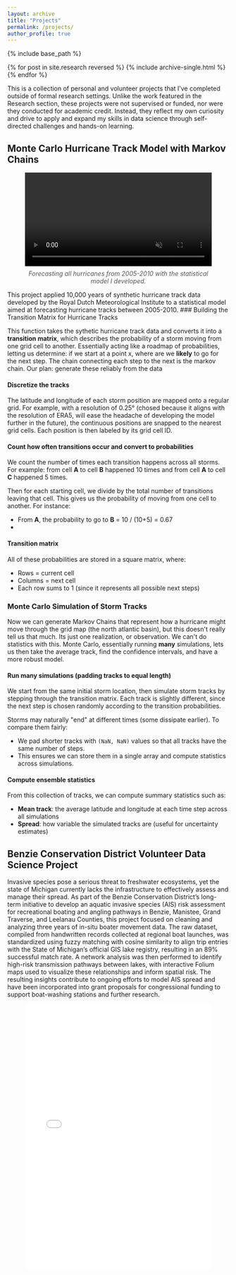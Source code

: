 ```yaml
---
layout: archive
title: "Projects"
permalink: /projects/
author_profile: true
---
```


{% include base_path %}

{% for post in site.research reversed %}
  {% include archive-single.html %}
{% endfor %}

This is a collection of personal and volunteer projects that I’ve completed outside of formal research settings. Unlike the work featured in the Research section, these projects were not supervised or funded, nor were they conducted for academic credit. Instead, they reflect my own curiosity and drive to apply and expand my skills in data science through self-directed challenges and hands-on learning. 

## Monte Carlo Hurricane Track Model with Markov Chains
<figure style="text-align: center;">
  <video controls autoplay muted loop style="width:100%; max-width: 800px;">
    <source src="../files/output.mp4" type="video/mp4">
    Your browser does not support the video tag.
  </video>
  <figcaption style="margin-top: 8px; font-style: italic; color: #555;">
    Forecasting all hurricanes from 2005-2010 with the statistical model I developed. 
  </figcaption>
</figure>
This project applied 10,000 years of synthetic hurricane track data developed by the Royal Dutch Meteorological Institute to a statistical model aimed at forecasting hurricane tracks between 2005-2010. 
### Building the Transition Matrix for Hurricane Tracks

This function takes the sythetic hurricane track data and converts it into a **transition matrix**, which describes the probability of a storm moving from one grid cell to another. Essentially acting like a roadmap of probabilities, letting us determine: if we start at a point x, where are we **likely** to go for the next step. The chain connecting each step to the next is the markov chain. Our plan: generate these reliably from the data

#### Discretize the tracks
The latitude and longitude of each storm position are mapped onto a regular grid. For example, with a resolution of 0.25° (chosed because it aligns with the resolution of ERA5, will ease the headache of developing the model further in the future), the continuous positions are snapped to the nearest grid cells. Each position is then labeled by its grid cell ID. 

#### Count how often transitions occur and convert to probabilities
We count the number of times each transition happens across all storms. For example: from cell **A** to cell **B** happened 10 times and from cell **A** to cell **C** happened 5 times.

Then for each starting cell, we divide by the total number of transitions leaving that cell. This gives us the probability of moving from one cell to another. For instance:
- From **A**, the probability to go to **B** = 10 / (10+5) = 0.67
- 
#### Transition matrix
All of these probabilities are stored in a square matrix, where:
- Rows = current cell
- Columns = next cell
- Each row sums to 1 (since it represents all possible next steps)

### Monte Carlo Simulation of Storm Tracks

Now we can generate Markov Chains that represent how a hurricane might move through the grid map (the north atlantic basin), but this doesn't really tell us that much. Its just one realization, or observation. We can't do statistics with this. Monte Carlo, essentially running **many** simulations, lets us then take the average track, find the confidence intervals, and have a more robust model. 

#### Run many simulations (padding tracks to equal length)
We start from the same initial storm location, then simulate storm tracks by stepping through the transition matrix. Each track is slightly different, since the next step is chosen randomly according to the transition probabilities.

Storms may naturally "end" at different times (some dissipate earlier). To compare them fairly:
- We pad shorter tracks with `(NaN, NaN)` values so that all tracks have the same number of steps.  
- This ensures we can store them in a single array and compute statistics across simulations.

#### Compute ensemble statistics
From this collection of tracks, we can compute summary statistics such as:
- **Mean track**: the average latitude and longitude at each time step across all simulations  
- **Spread**: how variable the simulated tracks are (useful for uncertainty estimates)

## Benzie Conservation District Volunteer Data Science Project
Invasive species pose a serious threat to freshwater ecosystems, yet the state of Michigan currently lacks the infrastructure to effectively assess and manage their spread. As part of the Benzie Conservation District’s long-term initiative to develop an aquatic invasive species (AIS) risk assessment for recreational boating and angling pathways in Benzie, Manistee, Grand Traverse, and Leelanau Counties, this project focused on cleaning and analyzing three years of in-situ boater movement data. The raw dataset, compiled from handwritten records collected at regional boat launches, was standardized using fuzzy matching with cosine similarity to align trip entries with the State of Michigan’s official GIS lake registry, resulting in an 89% successful match rate. A network analysis was then performed to identify high-risk transmission pathways between lakes, with interactive Folium maps used to visualize these relationships and inform spatial risk. The resulting insights contribute to ongoing efforts to model AIS spread and have been incorporated into grant proposals for congressional funding to support boat-washing stations and further research.
<figure style="text-align: center;">
  <div style="position: relative; width: 100%; height: 0; padding-bottom: 60%;">
    <iframe src="../files/connections.html" width="100%" height="600" style="border:none;">
    </iframe>
  </div>
  <figcaption style="margin-top: 10px; font-size: 0.9rem; color: #555;">
    Map illustrating frequent recreational boater and angler pathways (>3 occurances) between regional lakes in Northern Michigan. 
  </figcaption>
</figure>

